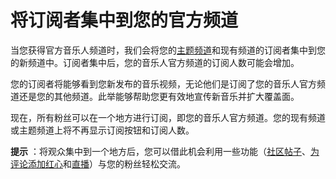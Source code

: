 # 将订阅者集中到您的官方频道

当您获得官方音乐人频道时，我们会将您的[主题频道](https://support.google.com/youtube/answer/2579942)和现有频道的订阅者集中到您的新频道中。订阅者集中后，您的音乐人官方频道的订阅人数可能会增加。

您的订阅者将能够看到您新发布的音乐视频，无论他们是订阅了您的音乐人官方频道还是您的其他频道。此举能够帮助您更有效地宣传新音乐并扩大覆盖面。

现在，所有粉丝可以在一个地方进行订阅，即您的音乐人官方频道。您的现有频道或主题频道上将不再显示订阅按钮和订阅人数。

**提示** ：将观众集中到一个地方后，您可以借此机会利用一些功能（[社区帖子](https://support.google.com/youtube/answer/7124474)、[为评论添加红心](https://support.google.com/youtube/answer/6000964)和[直播](https://support.google.com/youtube/answer/2474026)）与您的粉丝轻松交流。